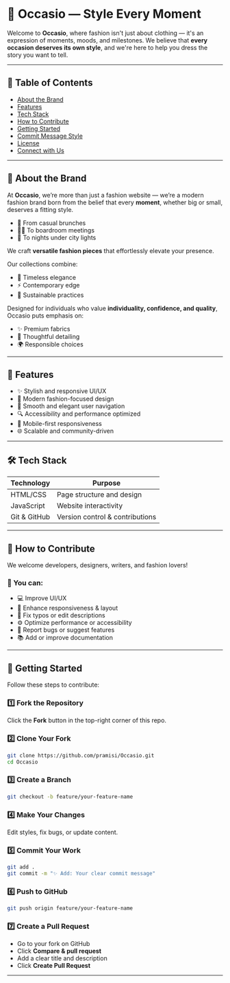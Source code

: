
# 👗 Occasio — Style Every Moment

Welcome to **Occasio**, where fashion isn't just about clothing — it's an expression of moments, moods, and milestones. We believe that **every occasion deserves its own style**, and we're here to help you dress the story you want to tell.

---

## 🧾 Table of Contents
- [About the Brand](#about-the-brand)
- [Features](#features)
- [Tech Stack](#tech-stack)
- [How to Contribute](#how-to-contribute)
- [Getting Started](#getting-started)
- [Commit Message Style](#commit-message-style)
- [License](#license)
- [Connect with Us](#connect-with-us)

---

## 📖 About the Brand

At **Occasio**, we’re more than just a fashion website — we’re a modern fashion brand born from the belief that every **moment**, whether big or small, deserves a fitting style.

- 🥐 From casual brunches  
- 🧑‍💼 To boardroom meetings  
- 🌃 To nights under city lights  

We craft **versatile fashion pieces** that effortlessly elevate your presence.

Our collections combine:
- 👗 Timeless elegance  
- ⚡ Contemporary edge  
- 🌿 Sustainable practices  

Designed for individuals who value **individuality, confidence, and quality**, Occasio puts emphasis on:
- ✨ Premium fabrics  
- 🧵 Thoughtful detailing  
- 🌍 Responsible choices

---

## 🌟 Features
- ✨ Stylish and responsive UI/UX
- 🎨 Modern fashion-focused design
- 🧭 Smooth and elegant user navigation
- 🔍 Accessibility and performance optimized
- 📱 Mobile-first responsiveness
- 🌐 Scalable and community-driven

---

## 🛠️ Tech Stack

| Technology     | Purpose                          |
|----------------|----------------------------------|
| HTML/CSS       | Page structure and design        |
| JavaScript     | Website interactivity            |
| Git & GitHub   | Version control & contributions  |

---

## 🤝 How to Contribute

We welcome developers, designers, writers, and fashion lovers!

### 📌 You can:
- 💻 Improve UI/UX
- 🎨 Enhance responsiveness & layout
- 📝 Fix typos or edit descriptions
- ⚙️ Optimize performance or accessibility
- 🧪 Report bugs or suggest features
- 📚 Add or improve documentation

---

## 🚀 Getting Started

Follow these steps to contribute:

### 1️⃣ Fork the Repository
Click the **Fork** button in the top-right corner of this repo.

### 2️⃣ Clone Your Fork
```bash
git clone https://github.com/pramisi/Occasio.git
cd Occasio
```

### 3️⃣ Create a Branch
```bash
git checkout -b feature/your-feature-name
```

### 4️⃣ Make Your Changes
Edit styles, fix bugs, or update content.

### 5️⃣ Commit Your Work
```bash
git add .
git commit -m "✨ Add: Your clear commit message"
```

### 6️⃣ Push to GitHub
```bash
git push origin feature/your-feature-name
```

### 7️⃣ Create a Pull Request
- Go to your fork on GitHub
- Click **Compare & pull request**
- Add a clear title and description
- Click **Create Pull Request**

---
